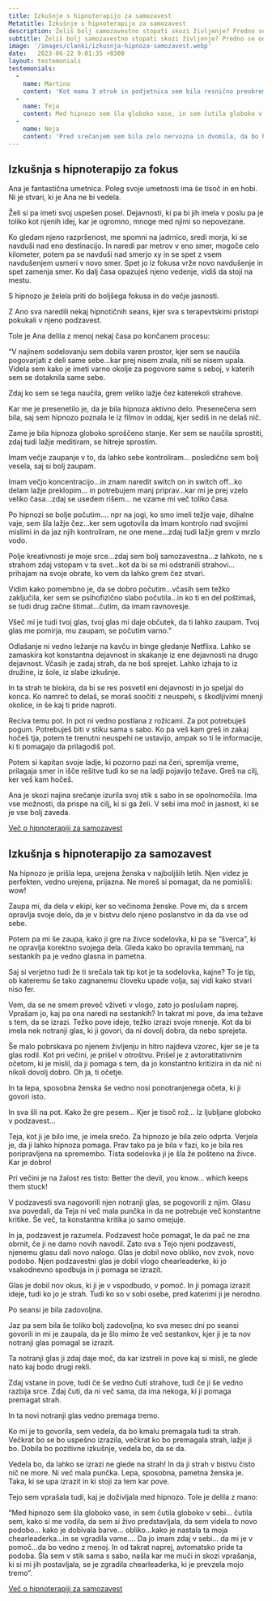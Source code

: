 ```yaml
---
title: Izkušnje s hipnoterapijo za samozavest
Metatitle: Izkušnje s hipnoterapijo za samozavest
description: Želiš bolj samozavestno stopati skozi življenje? Predno se odločiš za hipnozo za samozavest si preberi izkušnje strank s hipnozo za samozavest
subtitle: Želiš bolj samozavestno stopati skozi življenje? Predno se odločiš za hipnozo za samozavest si preberi izkušnje strank s hipnozo za samozavest
image: '/images/clanki/izkusnja-hipnoza-samozavest.webp'
date:   2023-06-22 9:01:35 +0300
layout: testemonials
testemonials: 
  -  
    name: Martina
    content: 'Kot mama 3 otrok in podjetnica sem bila resnično preobremenjena. Tako sem bila vpeta v dnevne obveznosti, da sploh čutila nisem, da sem tik pred zlomom. Na seansi sem se tako zelo sprostila, da se je od tam naprej samo še zložilo kot domine. Končno lahko rečem ne strankam, poskrbim zase in to popolnoma brez slabe vesti. Resnično, resnično hvala za to!'        
  -  
    name: Teja
    content: Med hipnozo sem šla globoko vase, in sem čutila globoko v sebi… čutila sem, kako si me vodila, da sem si živo predstavljala, da sem videla to novo podobo… kako je dobivala barve… obliko…kako je nastala ta moja chearleaderka…in se vgradila vame…. Da jo imam zdaj v sebi… da mi je v pomoč…da bo vedno z menoj. In od takrat naprej, avtomatsko pride ta podoba. Šla sem v stik sama s sabo, našla kar me muči in skozi vprašanja, ki si mi jih postavljala, se je zgradila chearleaderka, ki je prevzela mojo tremo
  -  
    name: Neja
    content: 'Pred srečanjem sem bila zelo nervozna in dvomila, da bo hipnoza delovala zame. Jana je poskrbela, da sem se počutila zelo udobno in varno. Sprva sem bila zelo skeptična, vendar sem se že po eni sami seansi počutim veliko bolj samozavestno. Redno poslušam hipnotični posnetek in čutim kako samozavest vsak dan bolj in bolj raste v meni!'
---
```



## Izkušnja s hipnoterapijo za fokus

Ana je fantastična umetnica. Poleg svoje umetnosti ima še tisoč in en hobi. Ni je stvari, ki je Ana ne bi vedela.

Želi si pa imeti svoj uspešen posel. Dejavnosti, ki pa bi jih imela v poslu pa je toliko kot njenih idej, kar je ogromno, mnoge med njimi so nepovezane.

Ko gledam njeno razpršenost, me spomni na jadrnico, sredi morja, ki se navduši nad eno destinacijo. In naredi par metrov v eno smer, mogoče celo kilometer, potem pa se navduši nad smerjo xy in se spet z vsem navdušenjem usmeri v novo smer. Spet jo iz fokusa vrže novo navdušenje in spet zamenja smer. Ko dalj časa opazuješ njeno vedenje, vidiš da stoji na mestu.

S hipnozo je želela priti do boljšega fokusa in do večje jasnosti.

Z Ano sva naredili nekaj hipnotičnih seans, kjer sva s terapevtskimi pristopi pokukali v njeno podzavest.

Tole je Ana delila z menoj nekaj časa po končanem procesu:

“V najinem sodelovanju sem dobila varen prostor, kjer sem se naučila pogovarjati z deli same sebe…kar prej nisem znala, niti se nisem upala. Videla sem kako je imeti varno okolje za pogovore same s seboj, v katerih sem se dotaknila same sebe.

Zdaj ko sem se tega naučila, grem veliko lažje čez katerekoli strahove.

Kar me je presenetilo je, da je bila hipnoza aktivno delo. Presenečena sem bila, saj sem hipnozo poznala le iz filmov in oddaj, kjer sediš in ne delaš nič. 

Zame je bila hipnoza globoko sproščeno stanje. Ker sem se naučila sprostiti, zdaj tudi lažje meditiram, se hitreje sprostim.

Imam večje zaupanje v to, da lahko sebe kontroliram… posledično sem bolj vesela, saj si bolj zaupam.

Imam večjo koncentracijo…in znam naredit switch on in switch off…ko delam lažje preklopim… in potrebujem manj priprav…kar mi je prej vzelo veliko časa…zdaj se usedem rišem… ne vzame mi več toliko časa.

Po hipnozi se bolje počutim…. npr na jogi, ko smo imeli težje vaje, dihalne vaje, sem šla lažje čez…ker sem ugotovila da imam kontrolo nad svojimi mislimi in da jaz njih kontroliram, ne one mene…zdaj tudi lažje grem v mrzlo vodo. 

Polje kreativnosti je moje srce…zdaj sem bolj samozavestna…z lahkoto, ne s strahom zdaj vstopam v ta svet…kot da bi se mi odstranili strahovi…prihajam na svoje obrate, ko vem da lahko grem čez stvari.

Vidim kako pomembno je, da se dobro počutim…včasih sem težko zaključila, ker sem se psihofizično slabo počutila…in ko ti en del poštimaš, se tudi drug začne štimat…čutim, da imam ravnovesje.

Všeč mi je tudi tvoj glas, tvoj glas mi daje občutek, da ti lahko zaupam. Tvoj glas me pomirja, mu zaupam, se počutim varno.”

Odlašanje ni vedno ležanje na kavču in binge gledanje Netflixa. Lahko se zamaskira kot konstantna dejavnost in skakanje iz ene dejavnosti na drugo dejavnost. Včasih je zadaj strah, da ne boš sprejet. Lahko izhaja to iz družine, iz šole, iz slabe izkušnje.

In ta strah te blokira, da bi se res posvetil eni dejavnosti in jo speljal do konca. Ko namreč to delaš, se moraš soočiti z neuspehi, s škodljivimi mnenji okolice, in še kaj ti pride naproti.

Reciva temu pot. In pot ni vedno postlana z rožicami. Za pot potrebuješ pogum. Potrebuješ biti v stiku sama s sabo.
Ko pa veš kam greš in zakaj hočeš tja, potem te trenutni neuspehi ne ustavijo, ampak so ti le informacije, ki ti pomagajo da prilagodiš pot.

Potem si kapitan svoje ladje, ki pozorno pazi na čeri, spremlja vreme, prilagaja smer in išče rešitve tudi ko se na ladji pojavijo težave. Greš na cilj, ker veš kam hočeš.

Ana je skozi najina srečanje izurila svoj stik s sabo in se opolnomočila. Ima vse možnosti, da prispe na cilj, ki si ga želi. V sebi ima moč in jasnost, ki se je vse bolj zaveda.

<div class="article_button">
  <a href="/hipnoterapija-za-samozavest/" class="button button--middle" type="submit">Več o hipnoterapiji za samozavest<i class="ion ion-ios-paper-plane"></i></a>
</div>

## Izkušnja s hipnoterapijo za samozavest
Na hipnozo je prišla lepa, urejena ženska v najboljših letih. Njen videz je perfekten, vedno urejena, prijazna. Ne moreš si pomagat, da ne pomisliš: wow!

Zaupa mi, da dela v ekipi, ker so večinoma ženske. Pove mi, da s srcem opravlja svoje delo, da je v bistvu delo njeno poslanstvo in da da vse od sebe.

Potem pa mi še zaupa, kako ji gre na živce sodelovka, ki pa se “šverca”, ki ne opravlja korektno svojega dela. Gleda kako bo opravila temmanj, na sestankih pa je vedno glasna in pametna.

Saj si verjetno tudi že ti srečala tak tip kot je ta sodelovka, kajne? To je tip, ob kateremu še tako zagnanemu človeku upade volja, saj vidi kako stvari niso fer.

Vem, da se ne smem preveč vživeti v vlogo, zato jo poslušam naprej. Vprašam jo, kaj pa ona naredi na sestankih? 
In takrat mi pove, da ima težave s tem, da se izrazi. Težko pove ideje, težko izrazi svoje mnenje. Kot da bi imela nek notranji glas, ki ji govori, da ni dovolj dobra, da nebo sprejeta.

Še malo pobrskava po njenem življenju in hitro najdeva vzorec, kjer se je ta glas rodil. Kot pri večini, je prišel v otroštvu. Prišel je z avtoratitativnim očetom, ki je mislil, da ji pomaga s tem, da jo konstantno kritizira in da nič ni nikoli dovolj dobro. Oh ja, ti očetje. 

In ta lepa, sposobna ženska še vedno nosi ponotranjenega očeta, ki ji govori isto.

In sva šli na pot. Kako že gre pesem… Kjer je tisoč rož… Iz ljubljane globoko v podzavest…

Teja, kot ji je bilo ime, je imela srečo. Za hipnozo je bila zelo odprta. Verjela je, da ji lahko hipnoza pomaga. Prav tako pa je bila v fazi, ko je bila res poripravljena na spremembo. Tista sodelovka ji je šla že pošteno na živce. Kar je dobro!

Pri večini je na žalost res tisto: Better the devil, you know… which keeps them stuck!

V podzavesti sva nagovorili njen notranji glas, se pogovorili z njim. Glasu sva povedali, da Teja ni več mala punčka in da ne potrebuje več konstantne kritike. Še več, ta konstantna kritika jo samo omejuje.

In ja, podzavest je razumela. Podzavest hoče pomagat, le da pač ne zna obrnit, če ji ne damo novih navodil.
Zato sva s Tejo njeni podzavesti, njenemu glasu dali novo nalogo. Glas je dobil novo obliko, nov zvok, novo podobo. Njen podzavestni glas je dobil vlogo chearleaderke, ki jo vsakodnevno spodbuja in ji pomaga se izrazit. 

Glas je dobil nov okus, ki ji je v vspodbudo, v pomoč. In ji pomaga izrazit ideje, tudi ko jo je strah. Tudi ko so v sobi osebe, pred katerimi ji je nerodno.

Po seansi je bila zadovoljna.

Jaz pa sem bila še toliko bolj zadovoljna, ko sva mesec dni po seansi govorili in mi je zaupala, da je šlo mimo že več sestankov, kjer ji je ta nov notranji glas pomagal se izrazit. 

Ta notranji glas ji zdaj daje moč, da kar izstreli in pove kaj si misli, ne glede nato kaj bodo drugi rekli. 

Zdaj vstane in pove, tudi če še vedno čuti strahove, tudi če ji še vedno razbija srce. Zdaj čuti, da ni več sama, da ima nekoga, ki ji pomaga premagat strah. 

In ta novi notranji glas vedno premaga tremo.

Ko mi je to govorila, sem vedela, da bo kmalu premagala tudi ta strah. Večkrat bo se bo uspešno izrazila, večkrat ko bo premagala strah, lažje ji bo. Dobila bo pozitivne izkušnje, vedela bo, da se da. 

Vedela bo, da lahko se izrazi ne glede na strah! In da ji strah v bistvu čisto nič ne more. Ni več mala punčka. Lepa, sposobna, pametna ženska je. Taka, ki se upa izrazit in ki stoji za tem kar pove.

Tejo sem vprašala tudi, kaj je doživljala med hipnozo. Tole je delila z mano:

“Med hipnozo sem šla globoko vase, in sem čutila globoko v sebi… čutila sem, kako si me vodila, da sem si živo predstavljala, da sem videla to novo podobo… kako je dobivala barve… obliko…kako je nastala ta moja chearleaderka…in se vgradila vame…. Da jo imam zdaj v sebi… da mi je v pomoč…da bo vedno z menoj. In od takrat naprej, avtomatsko pride ta podoba. Šla sem v stik sama s sabo, našla kar me muči in skozi vprašanja, ki si mi jih postavljala, se je zgradila chearleaderka, ki je prevzela mojo tremo”.
>

<div class="article_button">
  <a href="/hipnoterapija-za-samozavest/" class="button button--middle" type="submit">Več o hipnoterapiji za samozavest<i class="ion ion-ios-paper-plane"></i></a>
</div>